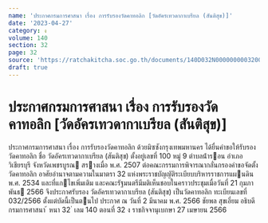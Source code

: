 ```yaml
---
name: 'ประกาศกรมการศาสนา เรื่อง การรับรองวัดคาทอลิก [วัดอัครเทวดากาเบรียล (สันติสุข)]'
date: '2023-04-27'
category: ง
volume: 140
section: 32
page: 32
source: 'https://ratchakitcha.soc.go.th/documents/140D032N0000000003200.pdf'
draft: true
---
```


# ประกาศกรมการศาสนา เรื่อง การรับรองวัดคาทอลิก [วัดอัครเทวดากาเบรียล (สันติสุข)]

ประกาศกรมการศาสนา เรื่อง การรับรองวัดคาทอลิก ด้วยมิซซังกรุงเทพมหานคร ได้ยื่นคําขอให้รับรองวัดคาทอลิก ชื่อ วัดอัครเทวดากาเบรียล (สันติสุข) ตั้งอยู่เลขที่ 100 หมู่ 9 ตําบลน้ํารอน อําเภอวิเชียรบุรี จังหวัดเพชรบูรณ สรางเมื่อ พ.ศ. 2507 ต่อคณะกรรมการพิจารณากลั่นกรองคําขอจัดตั้งวัดคาทอลิก อาศัยอํานาจตามความในมาตรา 32 แห่งพระราชบัญญัติระเบียบบริหารราชการแผนดิน พ.ศ. 2534 และที่แกไขเพิ่มเติม และคณะรัฐมนตรีมีมติเห็นชอบในคราวประชุมเมื่อวันที่ 21 กุมภาพันธ 2566 จึงประกาศรับรอง วัดอัครเทวดากาเบรียล (สันติสุข) เป็นวัดคาทอลิก ทะเบียนเลขที่ 032/2566 ตั้งแต่บัดนี้เป็นตนไป ประกาศ ณ วันที่ 2 มีนาคม พ.ศ. 2566 ชัยพล สุขเอี่ยม อธิบดีกรมการศาสนา ้ หนา 32 ่ เลม 140 ตอนที่ 32 ง ราชกิจจานุเบกษา 27 เมษายน 2566
